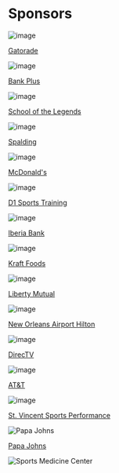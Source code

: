 Sponsors
========

![image](/media/4e80e277c18b9-sponsors_gatorade.gif)

[Gatorade](http://www.gatorade.com/)

![image](/media/4e80e1f025622-sponsors_bankplus.gif)

[Bank Plus](http://www.spalding.com/football/index.php)

![image](/media/4e80e15e38ea1-sponsors_sotl.jpg)

[School of the Legends](http://www.schoolofthelegends.com)

![image](/media/4e80e1ded48d9-sponsors_spalding.gif)

[Spalding](http://www.spalding.com/football/index.php)

![image](/media/4e80e251866c2-sponsors_mcdonalds.gif)

[McDonald's](http://www.mcdonalds.com/)

![image](/media/4e80e1cf3db44-sponsors_d1.gif)

[D1 Sports Training](http://d1sportstraining.com/)

![image](/media/4e80e238a153f-sponsors_iberia.gif)

[Iberia Bank](http://www.iberiabank.com/)

![image](/media/4e80e1b98f015-sponsors_kraft.gif)

[Kraft Foods](http://www.kraft.com/default.aspx)

![image](/media/4e80e20bc4e47-sponsors_liberty_mutual.png)

[Liberty Mutual](http://www.libertymutual.com/)

![image](/media/4e80e225e7cf5-sponsors_hilton.jpg)

[New Orleans Airport
Hilton](http://www1.hilton.com/en_US/hi/hotel/MSYAHHH/index.do)

![image](/media/4e80e19b7b40f-sponsors_direcTV.gif)

[DirecTV](http://www.directv.com/)

![image](/media/4e80e1a80a394-sponsors_att.gif)

[AT&T](http://www.att.com/gen/landing-pages?pid=3308)

![image](/media/4e80e183a1d78-sponsors_stvincent.gif)

[St. Vincent Sports
Performance](http://sportsperformance.stvincent.org/)

![Papa Johns](/media/51a902fcd0504-Papa%20Johns.jpg)

[Papa Johns](http://papajohns.com)

![Sports Medicine
Center](/media/5395ec7353927-sports-medicine-center.jpg)
